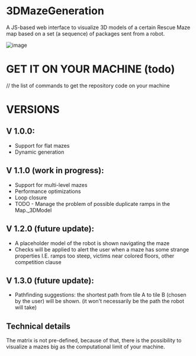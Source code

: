 # 3DMazeGeneration
A JS-based web interface to visualize 3D models of a certain Rescue Maze map based on a set (a sequence) of packages sent from a robot.

![image](https://github.com/DonatelloDonini/3DMazeGeneration/assets/134225482/4ece1881-cd3e-4276-bc55-73186c8560cc)


# GET IT ON YOUR MACHINE (todo)
// the list of commands to get the repository code on your machine

# VERSIONS
## V 1.0.0:
- Support for flat mazes
- Dynamic generation

## V 1.1.0 (work in progress):
- Support for multi-level mazes
- Performance optimizations
- Loop closure
- TODO - Manage the problem of possible duplicate ramps in the Map._3DModel

## V 1.2.0 (future update):
- A placeholder model of the robot is shown navigating the maze
- Checks will be applied to alert the user when a maze has some strange properties I.E. ramps too steep, victims near colored floors, other competition clause

## V 1.3.0 (future update):
- Pathfinding suggestions: the shortest path from tile A to tile B (chosen by the user) will be shown. (it won't necessarily be the path the robot will take)

## Technical details
The matrix is not pre-defined, because of that, there is the possibility to visualize a mazes big as the computational limit of your machine.
